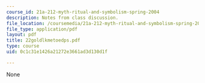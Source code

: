 ```yaml
---
course_id: 21a-212-myth-ritual-and-symbolism-spring-2004
description: Notes from class discussion.
file_location: /coursemedia/21a-212-myth-ritual-and-symbolism-spring-2004/0c1c31e1426a21272e3661ad3d130d1f_22goldlkmetoedps.pdf
file_type: application/pdf
layout: pdf
title: 22goldlkmetoedps.pdf
type: course
uid: 0c1c31e1426a21272e3661ad3d130d1f

---
```

None